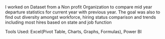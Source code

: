 I worked on Dataset from a Non profit Organization to compare mid year departure statistics for current year with previous year. 
The goal was also to find out diversity amongst workforce, hiring status comparison and trends including most hires based on state and job function

Tools Used: Excel(Pivot Table, Charts, Graphs, Formulas), Power BI
